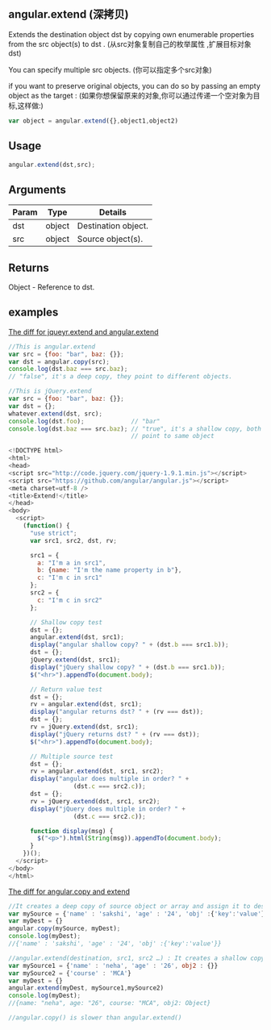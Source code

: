 ## angular.extend (深拷贝)

Extends the destination object dst by copying own enumerable properties from the src object(s) to dst .
(从src对象复制自己的枚举属性 ,扩展目标对象 dst)

You can specify multiple src objects.
(你可以指定多个src对象)

if you want to preserve original objects,
you can do so by passing an empty object as the target : 
(如果你想保留原来的对象,你可以通过传递一个空对象为目标,这样做:)

```js
var object = angular.extend({},object1,object2)
```

## Usage
```js
angular.extend(dst,src);
```

## Arguments
|Param|Type|Details|
|-----|----|-------|
|dst|object|Destination object.|
|src|object|Source object(s).|

## Returns
Object - Reference to dst.

## examples

[The diff for jqueyr.extend and angular.extend](http://stackoverflow.com/questions/16797659/jquery-extend-vs-angular-extend)
```js
//This is angular.extend
var src = {foo: "bar", baz: {}};
var dst = angular.copy(src);
console.log(dst.baz === src.baz); 
// "false", it's a deep copy, they point to different objects.

//This is jQuery.extend
var src = {foo: "bar", baz: {}};
var dst = {};
whatever.extend(dst, src);
console.log(dst.foo);             // "bar"
console.log(dst.baz === src.baz); // "true", it's a shallow copy, both
                                  // point to same object
```

```js
<!DOCTYPE html>
<html>
<head>
<script src="http://code.jquery.com/jquery-1.9.1.min.js"></script>
<script src="https://github.com/angular/angular.js"></script>
<meta charset=utf-8 />
<title>Extend!</title>
</head>
<body>
  <script>
    (function() {
      "use strict";
      var src1, src2, dst, rv;

      src1 = {
        a: "I'm a in src1",
        b: {name: "I'm the name property in b"},
        c: "I'm c in src1"
      };
      src2 = {
        c: "I'm c in src2"
      };

      // Shallow copy test
      dst = {};
      angular.extend(dst, src1);
      display("angular shallow copy? " + (dst.b === src1.b));
      dst = {};
      jQuery.extend(dst, src1);
      display("jQuery shallow copy? " + (dst.b === src1.b));
      $("<hr>").appendTo(document.body);

      // Return value test
      dst = {};
      rv = angular.extend(dst, src1);
      display("angular returns dst? " + (rv === dst));
      dst = {};
      rv = jQuery.extend(dst, src1);
      display("jQuery returns dst? " + (rv === dst));
      $("<hr>").appendTo(document.body);

      // Multiple source test
      dst = {};
      rv = angular.extend(dst, src1, src2);
      display("angular does multiple in order? " +
                  (dst.c === src2.c));
      dst = {};
      rv = jQuery.extend(dst, src1, src2);
      display("jQuery does multiple in order? " +
                  (dst.c === src2.c));

      function display(msg) {
        $("<p>").html(String(msg)).appendTo(document.body);
      }
    })();
  </script>
</body>
</html>
```

[The diff for angular.copy and extend](http://www.tuicool.com/articles/En6Jve)
```js
//It creates a deep copy of source object or array and assign it to destination where ‘destination’ is optional. By writing deep copy, we mean that a new copy of the referred object is made. For example:
var mySource = {'name' : 'sakshi', 'age' : '24', 'obj' :{'key':'value'}}
var myDest = {}
angular.copy(mySource, myDest);
console.log(myDest);
//{'name' : 'sakshi', 'age' : '24', 'obj' :{'key':'value'}}

//angular.extend(destination, src1, src2 …) : It creates a shallow copy of one or more sources provided and assign them to destination. For example:
var mySource1 = {'name' : 'neha', 'age' : '26', obj2 : {}}
var mySource2 = {'course' : 'MCA'}
var myDest = {}
angular.extend(myDest, mySource1,mySource2)
console.log(myDest);
//{name: "neha", age: "26", course: "MCA", obj2: Object}

//angular.copy() is slower than angular.extend()
```